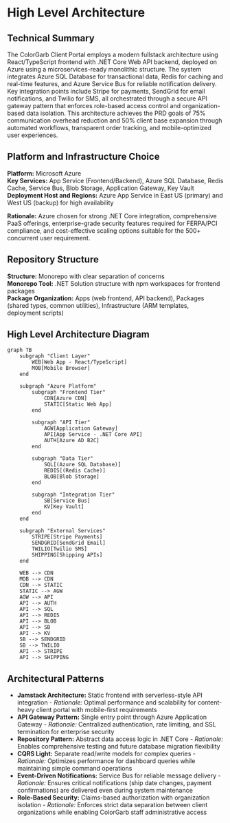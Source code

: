 # High Level Architecture

## Technical Summary

The ColorGarb Client Portal employs a modern fullstack architecture using React/TypeScript frontend with .NET Core Web API backend, deployed on Azure using a microservices-ready monolithic structure. The system integrates Azure SQL Database for transactional data, Redis for caching and real-time features, and Azure Service Bus for reliable notification delivery. Key integration points include Stripe for payments, SendGrid for email notifications, and Twilio for SMS, all orchestrated through a secure API gateway pattern that enforces role-based access control and organization-based data isolation. This architecture achieves the PRD goals of 75% communication overhead reduction and 50% client base expansion through automated workflows, transparent order tracking, and mobile-optimized user experiences.

## Platform and Infrastructure Choice

**Platform:** Microsoft Azure  
**Key Services:** App Service (Frontend/Backend), Azure SQL Database, Redis Cache, Service Bus, Blob Storage, Application Gateway, Key Vault  
**Deployment Host and Regions:** Azure App Service in East US (primary) and West US (backup) for high availability

**Rationale:** Azure chosen for strong .NET Core integration, comprehensive PaaS offerings, enterprise-grade security features required for FERPA/PCI compliance, and cost-effective scaling options suitable for the 500+ concurrent user requirement.

## Repository Structure

**Structure:** Monorepo with clear separation of concerns  
**Monorepo Tool:** .NET Solution structure with npm workspaces for frontend packages  
**Package Organization:** Apps (web frontend, API backend), Packages (shared types, common utilities), Infrastructure (ARM templates, deployment scripts)

## High Level Architecture Diagram

```mermaid
graph TB
    subgraph "Client Layer"
        WEB[Web App - React/TypeScript]
        MOB[Mobile Browser]
    end
    
    subgraph "Azure Platform"
        subgraph "Frontend Tier"
            CDN[Azure CDN]
            STATIC[Static Web App]
        end
        
        subgraph "API Tier"
            AGW[Application Gateway]
            API[App Service - .NET Core API]
            AUTH[Azure AD B2C]
        end
        
        subgraph "Data Tier"
            SQL[(Azure SQL Database)]
            REDIS[(Redis Cache)]
            BLOB[Blob Storage]
        end
        
        subgraph "Integration Tier"
            SB[Service Bus]
            KV[Key Vault]
        end
    end
    
    subgraph "External Services"
        STRIPE[Stripe Payments]
        SENDGRID[SendGrid Email]
        TWILIO[Twilio SMS]
        SHIPPING[Shipping APIs]
    end
    
    WEB --> CDN
    MOB --> CDN
    CDN --> STATIC
    STATIC --> AGW
    AGW --> API
    API --> AUTH
    API --> SQL
    API --> REDIS
    API --> BLOB
    API --> SB
    API --> KV
    SB --> SENDGRID
    SB --> TWILIO
    API --> STRIPE
    API --> SHIPPING
```

## Architectural Patterns

- **Jamstack Architecture:** Static frontend with serverless-style API integration - _Rationale:_ Optimal performance and scalability for content-heavy client portal with mobile-first requirements
- **API Gateway Pattern:** Single entry point through Azure Application Gateway - _Rationale:_ Centralized authentication, rate limiting, and SSL termination for enterprise security
- **Repository Pattern:** Abstract data access logic in .NET Core - _Rationale:_ Enables comprehensive testing and future database migration flexibility
- **CQRS Light:** Separate read/write models for complex queries - _Rationale:_ Optimizes performance for dashboard queries while maintaining simple command operations
- **Event-Driven Notifications:** Service Bus for reliable message delivery - _Rationale:_ Ensures critical notifications (ship date changes, payment confirmations) are delivered even during system maintenance
- **Role-Based Security:** Claims-based authorization with organization isolation - _Rationale:_ Enforces strict data separation between client organizations while enabling ColorGarb staff administrative access
